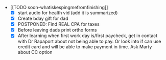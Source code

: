   * [[TODO soon-whatiskespingmefromfinishing]]
    * [x] start audio for health vid (add it is summarized)
    * [x] Create bday gift for dad
    * [x] POSTPONED: Find REAL CPA for taxes
    * [x] Before leaving dads print ortho forms
    * [x] After learning when first work day is/first paycheck, get in contact with Dr Rapaport about not being able to pay. Or look into if can use credit card and will be able to make payment in time. Ask Marty about CC option